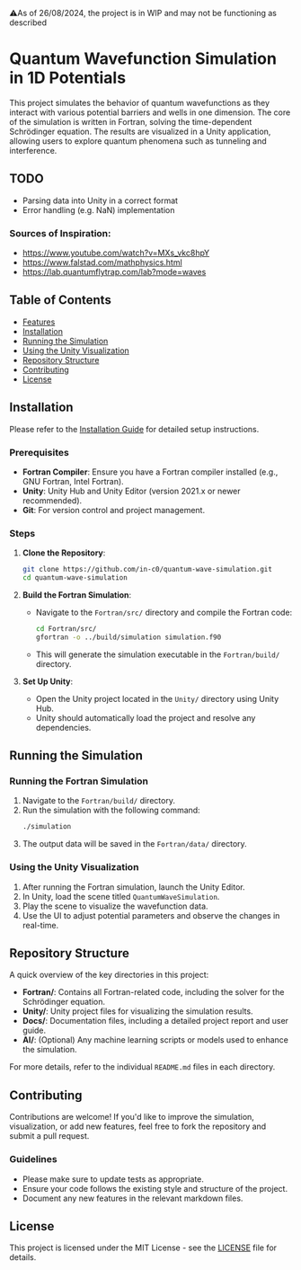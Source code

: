 ⚠️As of 26/08/2024, the project is in WIP and may not be functioning as described

  
# Quantum Wavefunction Simulation in 1D Potentials

This project simulates the behavior of quantum wavefunctions as they interact with various potential barriers and wells in one dimension. The core of the simulation is written in Fortran, solving the time-dependent Schrödinger equation. The results are visualized in a Unity application, allowing users to explore quantum phenomena such as tunneling and interference.

## TODO
- Parsing data into Unity in a correct format
- Error handling (e.g. NaN) implementation


### Sources of Inspiration:
- https://www.youtube.com/watch?v=MXs_vkc8hpY
- https://www.falstad.com/mathphysics.html
- https://lab.quantumflytrap.com/lab?mode=waves

## Table of Contents
- [Features](#features)
- [Installation](#installation)
- [Running the Simulation](#running-the-simulation)
- [Using the Unity Visualization](#using-the-unity-visualization)
- [Repository Structure](#repository-structure)
- [Contributing](#contributing)
- [License](#license)

## Installation

Please refer to the [Installation Guide](Docs/Installation.md) for detailed setup instructions.

### Prerequisites

- **Fortran Compiler**: Ensure you have a Fortran compiler installed (e.g., GNU Fortran, Intel Fortran).
- **Unity**: Unity Hub and Unity Editor (version 2021.x or newer recommended).
- **Git**: For version control and project management.

### Steps
1. **Clone the Repository**:
    ```bash
    git clone https://github.com/in-c0/quantum-wave-simulation.git
    cd quantum-wave-simulation
    ```

2. **Build the Fortran Simulation**:
    - Navigate to the `Fortran/src/` directory and compile the Fortran code:
        ```bash
        cd Fortran/src/
        gfortran -o ../build/simulation simulation.f90
        ```
    - This will generate the simulation executable in the `Fortran/build/` directory.

3. **Set Up Unity**:
    - Open the Unity project located in the `Unity/` directory using Unity Hub.
    - Unity should automatically load the project and resolve any dependencies.

## Running the Simulation

### Running the Fortran Simulation
1. Navigate to the `Fortran/build/` directory.
2. Run the simulation with the following command:
    ```bash
    ./simulation
    ```
3. The output data will be saved in the `Fortran/data/` directory.

### Using the Unity Visualization
1. After running the Fortran simulation, launch the Unity Editor.
2. In Unity, load the scene titled `QuantumWaveSimulation`.
3. Play the scene to visualize the wavefunction data.
4. Use the UI to adjust potential parameters and observe the changes in real-time.



## Repository Structure
A quick overview of the key directories in this project:

- **Fortran/**: Contains all Fortran-related code, including the solver for the Schrödinger equation.
- **Unity/**: Unity project files for visualizing the simulation results.
- **Docs/**: Documentation files, including a detailed project report and user guide.
- **AI/**: (Optional) Any machine learning scripts or models used to enhance the simulation.

For more details, refer to the individual `README.md` files in each directory.


## Contributing

Contributions are welcome! If you'd like to improve the simulation, visualization, or add new features, feel free to fork the repository and submit a pull request.

### Guidelines
- Please make sure to update tests as appropriate.
- Ensure your code follows the existing style and structure of the project.
- Document any new features in the relevant markdown files.


## License

This project is licensed under the MIT License - see the [LICENSE](LICENSE) file for details.

